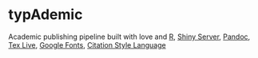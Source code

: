 # typAdemic

Academic publishing pipeline built with love and [R](https://www.r-project.org/), [Shiny Server](https://www.rstudio.com/products/shiny/shiny-server/), [Pandoc](http://pandoc.org/), [Tex Live](https://www.tug.org/texlive/), [Google Fonts](https://fonts.google.com/), [Citation Style Language](https://github.com/citation-style-language/styles)
